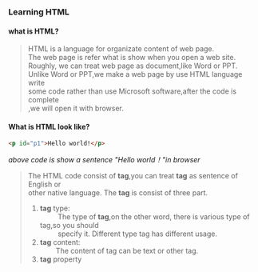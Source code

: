 ### Learning HTML
#### what is HTML?
>HTML is a language for organizate content of web page. <br/>
>The web page is refer what is show when you open a web site. <br/>
>Roughly, we can treat web page as document,like Word or PPT. <br/>
>Unlike Word or PPT,we make a web page by use HTML language write <br/>
>some code rather than use Microsoft software,after the code is complete<br/>
>,we will open it with browser.
>
#### What is HTML look like?
```html
<p id="p1">Hello world!</p>
```
*above code is show a sentence "Hello world！"in browser*
>The HTML code consist of **tag**,you can treat **tag** as sentence of English or <br/>
>other native language.
>The **tag** is consist of three part.
>1. **tag** type:<br/>
>&nbsp;&nbsp;&nbsp;&nbsp;&nbsp;&nbsp;&nbsp;&nbsp; The type of **tag**,on the other word, there is various type of tag,so you should <br/>
>&nbsp;&nbsp;&nbsp;&nbsp;&nbsp;&nbsp;&nbsp;&nbsp;&nbsp;specify it. Different type tag has different usage.
>2. **tag** content:<br/>
>&nbsp;&nbsp;&nbsp;&nbsp;&nbsp;&nbsp;&nbsp;&nbsp;The content of tag can be text or other tag.
>3. **tag** property

